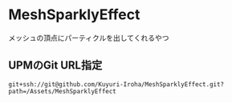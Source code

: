 # MeshSparklyEffect

メッシュの頂点にパーティクルを出してくれるやつ

## UPMのGit URL指定

`git+ssh://git@github.com/Kuyuri-Iroha/MeshSparklyEffect.git?path=/Assets/MeshSparklyEffect`
